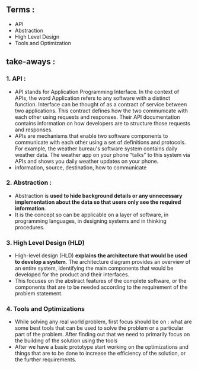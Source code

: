 ## Terms :
- API
- Abstraction
- High Level Design
- Tools and Optimization
## take-aways :
### 1. API  :  
- API stands for Application Programming Interface. In the context of APIs, the word Application refers to any software with a distinct function. Interface can be thought of as a contract of service between two applications. This contract defines how the two communicate with each other using requests and responses. Their API documentation contains information on how developers are to structure those requests and responses.
- APIs are mechanisms that enable two software components to communicate with each other using a set of definitions and protocols. For example, the weather bureau's software system contains daily weather data. The weather app on your phone “talks” to this system via APIs and shows you daily weather updates on your phone.
- information, source, destination, how to communicate
### 2. Abstraction : 
- Abstraction is **used to hide background details or any unnecessary implementation about the data so that users only see the required information**.
- It is the concept so can be applicable on a layer of software, in programming languages, in designing systems and in thinking procedures.
### 3. High Level Design (HLD)
- High-level design (HLD) **explains the architecture that would be used to develop a system**. The architecture diagram provides an overview of an entire system, identifying the main components that would be developed for the product and their interfaces.
- This focuses on the abstract features of the complete software, or the components that are to be needed according to the requirement of the problem statement.
### 4. Tools and Optimizations
- While solving any real world problem, first focus should be on : what are some best tools that can be used to solve the problem or a particular part of the problem. After finding out that we need to primarily focus on the building of the solution using the tools
- After we have a basic prototype start working on the optimizations and things that are to be done to increase the efficiency of the solution, or the further requirements.